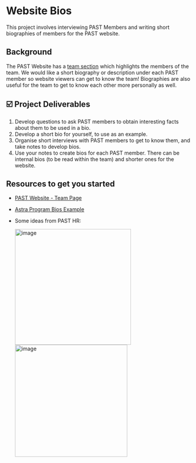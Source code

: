 # Website Bios
This project involves interviewing PAST Members and writing short biographies of members for the PAST website.

## Background
The PAST Website has a [team section](https://perthaerospace.com/about) which highlights the members of the team. We would like
a short biography or description under each PAST member so website viewers can get to know the team! Biographies are also 
useful for the team to get to know each other more personally as well.

## ☑️ Project Deliverables
1. Develop questions to ask PAST members to obtain interesting facts about them to be used in a bio. 
2. Develop a short bio for yourself, to use as an example.
3. Organise short interviews with PAST members to get to know them, and take notes to develop bios.
4. Use your notes to create bios for each PAST member. There can be internal bios (to be read within the team) and shorter ones
   for the website.

## Resources to get you started
- [PAST Website - Team Page](https://perthaerospace.com/team)
- [Astra Program Bios Example](https://astra.ayaa.com.au/team/)
- Some ideas from PAST HR:




  <img width="314" alt="image" src="https://github.com/user-attachments/assets/9b29cc81-4aa0-4e8f-a743-4e9baf93b402" />
  <img width="304" alt="image" src="https://github.com/user-attachments/assets/62814348-6a20-4bb4-b1c8-dc016a21b02a" />

